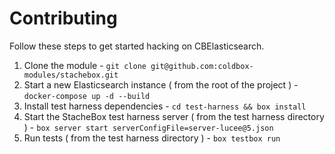 Contributing
=============

Follow these steps to get started hacking on CBElasticsearch.

1. Clone the module - `git clone git@github.com:coldbox-modules/stachebox.git`
3. Start a new Elasticsearch instance ( from the root of the project ) - `docker-compose up -d --build`
2. Install test harness dependencies - `cd test-harness && box install`
4. Start the StacheBox test harness server ( from the test harness directory ) - `box server start serverConfigFile=server-lucee@5.json`
5. Run tests ( from the test harness directory ) - `box testbox run`